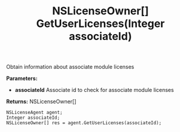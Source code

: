 ﻿---
uid: crmscript_ref_NSLicenseAgent_GetUserLicenses
title: NSLicenseOwner[] GetUserLicenses(Integer associateId)
intellisense: NSLicenseAgent.GetUserLicenses
keywords: NSLicenseAgent, GetUserLicenses
so.topic: reference
---

Obtain information about associate module licenses

**Parameters:**
 - **associateId** Associate id to check for associate module licenses

**Returns:** NSLicenseOwner[]

```crmscript
NSLicenseAgent agent;
Integer associateId;
NSLicenseOwner[] res = agent.GetUserLicenses(associateId);
```

